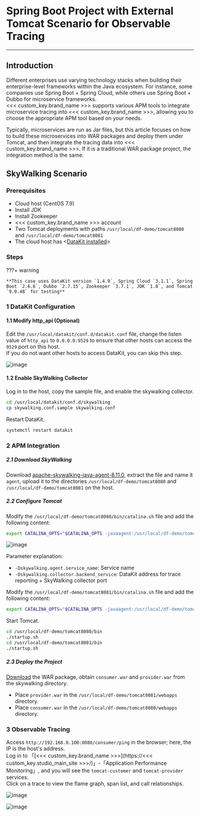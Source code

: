 # Spring Boot Project with External Tomcat Scenario for Observable Tracing

---

## Introduction

Different enterprises use varying technology stacks when building their enterprise-level frameworks within the Java ecosystem. For instance, some companies use Spring Boot + Spring Cloud, while others use Spring Boot + Dubbo for microservice frameworks.<br/>
<<< custom_key.brand_name >>> supports various APM tools to integrate microservice tracing into <<< custom_key.brand_name >>>, allowing you to choose the appropriate APM tool based on your needs.

Typically, microservices are run as Jar files, but this article focuses on how to build these microservices into WAR packages and deploy them under Tomcat, and then integrate the tracing data into <<< custom_key.brand_name >>>. If it is a traditional WAR package project, the integration method is the same.

## SkyWalking Scenario

### Prerequisites

- Cloud host (CentOS 7.9)
- Install JDK
- Install Zookeeper
- <<< custom_key.brand_name >>> account
- Two Tomcat deployments with paths `/usr/local/df-demo/tomcat8080` and `/usr/local/df-demo/tomcat8081`
- The cloud host has <[DataKit installed](../../datakit/datakit-install.md)>

### Steps

???+ warning

    **This case uses DataKit version `1.4.9`, Spring Cloud `3.1.1`, Spring Boot `2.6.6`, Dubbo `2.7.15`, Zookeeper `3.7.1`, JDK `1.8`, and Tomcat `9.0.48` for testing**

### 1 DataKit Configuration

#### 1.1 Modify http_api (Optional)

Edit the `/usr/local/datakit/conf.d/datakit.conf` file, change the listen value of `http_api` to `0.0.0.0:9529` to ensure that other hosts can access the `9529` port on this host.<br/>
If you do not want other hosts to access DataKit, you can skip this step.

![image](../images/springboot-tomcat-1.png)

#### 1.2 Enable SkyWalking Collector

Log in to the host, copy the sample file, and enable the skywalking collector.

```bash
cd /usr/local/datakit/conf.d/skywalking
cp skywalking.conf.sample skywalking.conf
```

Restart DataKit.

```bash
systemctl restart datakit
```

### 2 APM Integration

##### 2.1 Download SkyWalking

Download [apache-skywalking-java-agent-8.11.0](https://www.apache.org/dyn/closer.cgi/skywalking/java-agent/8.11.0/apache-skywalking-java-agent-8.11.0.tgz), extract the file and name it `agent`, upload it to the directories `/usr/local/df-demo/tomcat8080` and `/usr/local/df-demo/tomcat8081` on the host.

##### 2.2 Configure Tomcat

Modify the `/usr/local/df-demo/tomcat8080/bin/catalina.sh` file and add the following content:

```bash
export CATALINA_OPTS="$CATALINA_OPTS -javaagent:/usr/local/df-demo/tomcat8080/agent/skywalking-agent.jar -Dskywalking.agent.service_name=tomcat-customer -Dskywalking.collector.backend_service=localhost:11800"
```

![image](../images/springboot-tomcat-2.png)

Parameter explanation:

- `-Dskywalking.agent.service_name`: Service name
- `-Dskywalking.collector.backend_service`: DataKit address for trace reporting + SkyWalking collector port

Modify the `/usr/local/df-demo/tomcat8081/bin/catalina.sh` file and add the following content:

```bash
export CATALINA_OPTS="$CATALINA_OPTS -javaagent:/usr/local/df-demo/tomcat8081/agent/skywalking-agent.jar -Dskywalking.agent.service_name=tomcat-provider -Dskywalking.collector.backend_service=localhost:11800"
```

Start Tomcat.

```bash
cd /usr/local/df-demo/tomcat8080/bin
./startup.sh
cd /usr/local/df-demo/tomcat8081/bin
./startup.sh
```

##### 2.3 Deploy the Project

[Download](https://github.com/stevenliu2020/springboot-tomcat) the WAR package, obtain `consumer.war` and `provider.war` from the skywalking directory.

- Place `provider.war` in the `/usr/local/df-demo/tomcat8081/webapps` directory.
- Place `consumer.war` in the `/usr/local/df-demo/tomcat8080/webapps` directory.

### 3 Observable Tracing

Access `http://192.168.0.100:8080/consumer/ping` in the browser; here, the IP is the host's address.<br/>
Log in to 「[<<< custom_key.brand_name >>>](https://<<< custom_key.studio_main_site >>>/)」-「Application Performance Monitoring」, and you will see the `tomcat-customer` and `tomcat-provider` services.<br/>
Click on a trace to view the flame graph, span list, and call relationships.

![image](../images/springboot-tomcat-3.png)

![image](../images/springboot-tomcat-4.png)